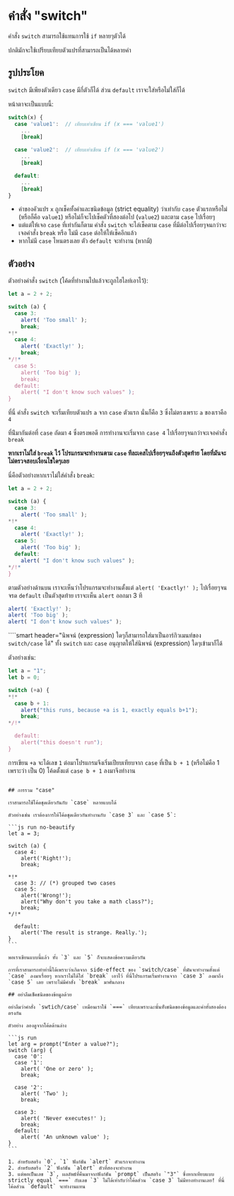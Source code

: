 # คำสั่ง "switch"

คำสั่ง `switch` สามารถใช้แทนการใช้ `if` หลายๆตัวได้

ปกติมักจะใช้เปรียบเทียบตัวแปรที่สามารถเป็นได้หลายค่า

## รูปประโยค

`switch` มีเพียงตัวเดียว `case` มีกี่ตัวก็ได้ ส่วน `default` เราจะใส่หรือไม่ใส่ก็ได้

หน้าตาจะเป็นแบบนี้:

```js no-beautify
switch(x) {
  case 'value1':  // เทียบเท่าเขียน if (x === 'value1')
    ...
    [break]

  case 'value2':  // เทียบเท่าเขียน if (x === 'value2')
    ...
    [break]

  default:
    ...
    [break]
}
```

- ค่าของคัวแปร `x` ถูกเช็คทั้งค่าและชนิดข้อมูล (strict equality) ว่าเท่ากับ  `case` ตัวแรกหรือไม่ (หรือก็คือ `value1`) หรือไม่ก็จะไปเช็คตัวที่สองต่อไป (`value2`) และตาม `case` ไปเรื่อยๆ
- แต่แต่ให้เจอ `case` ที่เท่ากันก็ตาม คำสั่ง `switch` จะไล่เช็คตาม `case` ที่มีต่อไปเรื่อยๆจนกว่าจะเจอคำสั่ง `break` หรือ ไม่มี `case` ต่อให้ให้เช็คอีกแล้ว
- หากไม่มี `case` ไหนตรงเลย ตัว `default` จะทำงาน (หากมี)

## ตัวอย่าง

ตัวอย่างคำสั่ง `switch` (โค้ดที่ทำงานไปแล้วจะถูกไฮไลท์เอาไว้):

```js run
let a = 2 + 2;

switch (a) {
  case 3:
    alert( 'Too small' );
    break;
*!*
  case 4:
    alert( 'Exactly!' );
    break;
*/!*
  case 5:
    alert( 'Too big' );
    break;
  default:
    alert( "I don't know such values" );
}
```

ที่นี่ คำสั่ง `switch` จะเริ่มเทียบตัวแปร `a` จาก `case` ตัวแรก นั่นก็คือ `3` ซึ่งไม่ตรงเพราะ `a` ของเราคือ `4`

ที่น่ีมากันต่อที่ `case` ถัดมา `4` ซึ่งตรงพอดี การทำงานจะเริ่มจาก `case 4` ไปเรื่อยๆจนกว่าจะเจอคำสั่ง `break`

**หากเราไม่ใส่ `break` ไว้ โปรแกรมจะทำงานตาม `case` ทีละเคสไปเรื่อยๆจนถึงตัวสุดท้าย โดยที่มันจะไม่ตรวจสอบเงื่อนไขใดๆเลย**

นี่คือตัวอย่างหากเราไม่ใส่คำสั่ง `break`:

```js run
let a = 2 + 2;

switch (a) {
  case 3:
    alert( 'Too small' );
*!*
  case 4:
    alert( 'Exactly!' );
  case 5:
    alert( 'Too big' );
  default:
    alert( "I don't know such values" );
*/!*
}
```

ตามตัวอย่างด้านบน เราจะเห็นว่าโปรแกรมจะทำงานตั้งแต่ `alert( 'Exactly!' );` ไปเรื่อยๆจนจรด `default` เป็นตัวสุดท้าย เราจะเห็น `alert` ออกมา 3 ที

```js
alert( 'Exactly!' );
alert( 'Too big' );
alert( "I don't know such values" );
```

````smart header="นิพจน์ (expression) ใดๆก็สามารถใส่มาเป็นอาร์กิวเมนท์ของ `switch/case` ได้"
ทั้ง `switch` และ `case` อนุญาตให้ใส่นิพจน์ (expression) ใดๆเข้ามาก็ได้

ตัวอย่างเช่น:

```js run
let a = "1";
let b = 0;

switch (+a) {
*!*
  case b + 1:
    alert("this runs, because +a is 1, exactly equals b+1");
    break;
*/!*

  default:
    alert("this doesn't run");
}
```
การเขียน `+a` จะได้เลข `1` ต่อมาโปรแกรมจึงเริ่มเปียบเทียบจาก `case` ที่เป็น `b + 1` (หรือไม่คือ 1 เพราะว่า เป็น 0) โค้ดตั้งแต่ `case b + 1` ลงมาจึงทำงาน
````

## การรวม "case"

เราสามารถใช้โค้ดชุดเดียวกันกับ `case` หลายแบบได้

ตัวอย่างเช่น เราต้องการให้โค้ดชุดเดียวกันทำงานกับ `case 3` และ `case 5`:

```js run no-beautify
let a = 3;

switch (a) {
  case 4:
    alert('Right!');
    break;

*!*
  case 3: // (*) grouped two cases
  case 5:
    alert('Wrong!');
    alert("Why don't you take a math class?");
    break;
*/!*

  default:
    alert('The result is strange. Really.');
}
```

พอเราเขียนแบบนี้แล้ว ทั้ง `3` และ `5` ก็จะแสดงข้อความเดียวกัน

การที่เราสามารถทำท่านี้ได้เพราะว่าเกิดจาก side-effect ของ `switch/case` ที่มันจะทำงานตั้งแต่ `case` ลงมาเรื่อยๆ หากเราไม่ได้ใส่ `break` เอาไว้ ที่นี่โปรแกรมเริ่มทำงานจาก `case 3` ลงมาถึง `case 5` เลย เพราะไม่มีคำสั่ง `break` มาคั่นกลาง

## อย่าลืมเช็คชนิดของข้อมูลด้วย

อย่าลืมว่าคำสั่ง `swtich/case` เหมือนเราใช้ `===` เทียบเพราะฉะนั้นท้ังชนิดของข้อมูลและค่าทั้งสองต้องตรงกัน

ตัวอย่าง ลองดูจากโค้ดด้านล่าง

```js run
let arg = prompt("Enter a value?");
switch (arg) {
  case '0':
  case '1':
    alert( 'One or zero' );
    break;

  case '2':
    alert( 'Two' );
    break;

  case 3:
    alert( 'Never executes!' );
    break;
  default:
    alert( 'An unknown value' );
}
```

1. สำหรับสตริง `0`, `1` ฟังก์ชัน `alert` ตัวแรกจะทำงาน
2. สำหรับสตริง `2` ฟังก์ชัน `alert` ตัวที่สองจะทำงาน
3. แต่พอเป็นเลข `3`, ผลลัพธ์ที่คืนมาจากฟังก์ชัน `prompt` เป็นสตริง `"3"` ซึ่งหากเทียบแบบ strictly equal `===` กับเลข `3` ไม่ได้เท่ากับว่าโค้ดส่วน `case 3` ไม่มีทางทำงานเลย! ที่นี่โค้ดส่วน `default` จะทำงานแทน
